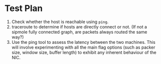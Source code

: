 # Test Plan

1. Check whether the host is reachable using `ping`.
2. traceroute to determine if hosts are directly connect or not. (If not a sipmole fully connected graph, are packets always routed the same way?)
3. Use the ping tool to assess the latency between the two machines. This will involve experimenting with all the main flag options (such as packer size, window size, buffer length) to exhibit any inherent behaviour of the NIC.

